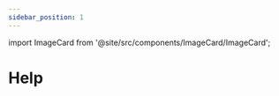 ```yaml
---
sidebar_position: 1
---
```

import ImageCard from '@site/src/components/ImageCard/ImageCard';

# Help

<div style={{ display: 'flex', flexWrap: 'wrap'}}>
    <ImageCard
    title="How to use the Handbook"
    description="An introduction to our free one hour mini-course"
    imageUrl="https://pic.netbian.com/uploads/allimg/240527/165513-17168001137814.jpg"
    linkUrl="../intro"
    />
</div>